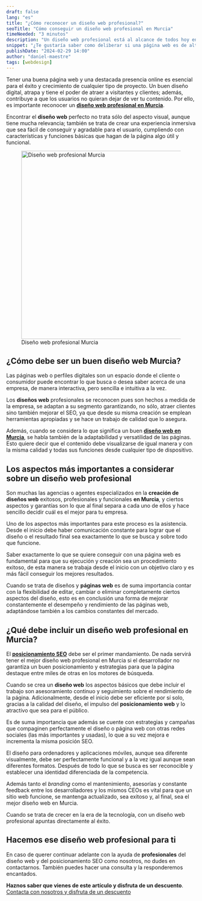 ```yaml
---
draft: false
lang: "es"
title: "¿Cómo reconocer un diseño web profesional?"
seoTitle: "Cómo conseguir un diseño web profesional en Murcia"
timeNeeded: "3 minutos"
description: "Un diseño web profesional está al alcance de todos hoy en día, para saber si es de calidad debe estar hecho a medida para el negocio, asegurando que convierta usuarios en clientes."
snippet: "¿Te gustaría saber como deliberar si una página web es de alta calidad o no? Veamos las características de un diseño web profesional."
publishDate: "2024-02-29 14:00"
author: "daniel-maestre"
tags: [webdesign]
---
```


Tener una buena página web y una destacada presencia online es esencial para el éxito y crecimiento de cualquier tipo de proyecto. Un buen diseño digital, atrapa y tiene el poder de atraer a visitantes y clientes; además, contribuye a que los usuarios no quieran dejar de ver tu contenido. Por ello, es importante reconocer un [**diseño web profesional en Murcia**](/es/blog/diseño-web-profesional-murcia/).

Encontrar el **diseño web** perfecto no trata sólo del aspecto visual, aunque tiene mucha relevancia; también se trata de crear una experiencia inmersiva que sea fácil de conseguir y agradable para el usuario, cumpliendo con características y funciones básicas que hagan de la página algo útil y funcional.

<figure>
<img src="/blogImages/diseño-web-profesional-murcia.webp" title="Diseño web profesional Murcia" alt="Diseño web profesional Murcia" width="750" height="500" loading="lazy"/>
<figcaption class="text-center">Diseño web profesional Murcia<figcaption>
</figure>

## ¿Cómo debe ser un buen diseño web Murcia?

Las páginas web o perfiles digitales son un espacio donde el cliente o consumidor puede encontrar lo que busca o desea saber acerca de una empresa, de manera interactiva, pero sencilla e intuitiva a la vez.

Los **diseños web** profesionales se reconocen pues son hechos a medida de la empresa, se adaptan a su segmento garantizando, no sólo, atraer clientes sino también mejorar el SEO, ya que desde su misma creación se emplean herramientas apropiadas y se hace un trabajo de calidad que lo asegura.

Además, cuando se considera lo que significa un buen [**diseño web en Murcia**](/es/), se habla también de la adaptabilidad y versatilidad de las páginas. Esto quiere decir que el contenido debe visualizarse de igual manera y con la misma calidad y todas sus funciones desde cualquier tipo de dispositivo.

## Los aspectos más importantes a considerar sobre un diseño web profesional

Son muchas las agencias o agentes especializados en la **creación de diseños web** exitosos, profesionales y funcionales **en Murcia**, y ciertos aspectos y garantías son lo que al final separa a cada uno de ellos y hace sencillo decidir cuál es el mejor para tu empresa.

Uno de los aspectos más importantes para este proceso es la asistencia. Desde el inicio debe haber comunicación constante para lograr que el diseño o el resultado final sea exactamente lo que se busca y sobre todo que funcione. 

Saber exactamente lo que se quiere conseguir con una página web es fundamental para que su ejecución y creación sea un procedimiento exitoso, de esta manera se trabaja desde el inicio con un objetivo claro y es más fácil conseguir los mejores resultados.

Cuando se trata de diseños y **páginas web** es de suma importancia contar con la flexibilidad de editar, cambiar o eliminar completamente ciertos aspectos del diseño, esto es en conclusión una forma de mejorar constantemente el desempeño y rendimiento de las páginas web, adaptándose también a los cambios constantes del mercado. 

## ¿Qué debe incluir un diseño web profesional en Murcia?

El [**posicionamiento SEO**](/es/blog/aprende-seo-basico/) debe ser el primer mandamiento. De nada servirá tener el mejor diseño web profesional en Murcia si el desarrollador no garantiza un buen posicionamiento y estrategias para que la página destaque entre miles de otras en los motores de búsqueda.

Cuando se crea un **diseño web** los aspectos básicos que debe incluir el trabajo son asesoramiento continuo y seguimiento sobre el rendimiento de la página. Adicionalmente, desde el inicio debe ser eficiente por sí solo, gracias a la calidad del diseño, el impulso del **posicionamiento web** y lo atractivo que sea para el público.

Es de suma importancia que además se cuente con estrategias y campañas que compaginen perfectamente el diseño o página web con otras redes sociales (las más importantes y usadas), lo que a su vez mejora e incrementa la misma posición SEO.

El diseño para ordenadores y aplicaciones móviles, aunque sea diferente visualmente, debe ser perfectamente funcional y a la vez igual aunque sean diferentes formatos. Después de todo lo que se busca es ser reconocible y establecer una identidad diferenciada de la competencia.

Además tanto el *branding* como el mantenimiento, asesorías y constante feedback entre los desarrolladores y los mismos CEOs es vital para que un sitio web funcione, se mantenga actualizado, sea exitoso y, al final, sea el mejor diseño web en Murcia.

Cuando se trata de crecer en la era de la tecnología, con un diseño web profesional apuntas directamente al éxito. 


## Hacemos ese diseño web profesional para ti

En caso de querer continuar adelante con la ayuda de **profesionales** del diseño web y del posicionamiento SEO como nosotros, no dudes en contactarnos. También puedes hacer una consulta y la responderemos encantados.

**Haznos saber que vienes de este artículo y disfruta de un descuento**.
<a href="/es/contacto/" class="w-full flex">
<span class="mx-auto mt-10 inline-flex rounded-full px-5 py-3 text-lg font-semibold transition bg-neutral-950 text-white hover:bg-neutral-800">Contacta con nosotros y disfruta de un descuento</span>
</a>

